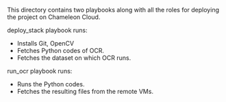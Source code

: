 This directory contains two playbooks along with all the roles for deploying the project on Chameleon Cloud.

deploy_stack playbook runs:
- Installs Git, OpenCV
- Fetches Python codes of OCR.
- Fetches the dataset on which OCR runs.

run_ocr playbook runs:
- Runs the Python codes.
- Fetches the resulting files from the remote VMs.
